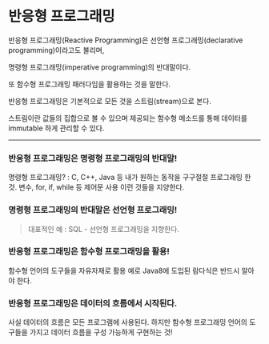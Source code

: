 # 반응형 프로그래밍

반응형 프로그래밍(Reactive Programming)은 선언형 프로그래밍(declarative programming)이라고도 불리며, 

명령형 프로그래밍(imperative programming)의 반대말이다. 

또 함수형 프로그래밍 패러다임을 활용하는 것을 말한다. 



반응형 프로그래밍은 기본적으로 모든 것을 스트림(stream)으로 본다. 

스트림이란 값들의 집합으로 볼 수 있으며 제공되는 함수형 메소드를 통해 데이터를 immutable 하게 관리할 수 있다.

<hr/>


### 반응형 프로그래밍은 명령형 프로그래밍의 반대말!

명령형 프로그래밍? : C, C++, Java 등 
내가 원하는 동작을 구구절절 프로그래밍 한 것.
변수, for, if, while 등 제어문 사용
이런 것들을 지양한다.

### 명령형 프로그래밍의 반대말은 선언형 프로그래밍!

> 대표적인 예 : SQL - 선언형 프로그래밍을 지향한다.



### 반응형 프로그래밍은 함수형 프로그래밍을 활용!

함수형 언어의 도구들을 자유자재로 활용
예로 Java8에 도입된 람다식은 반드시 알아야 한다.


### 반응형 프로그래밍은 데이터의 흐름에서 시작된다.

사실 데이터의 흐름은 모든 프로그램에 사용된다.
하지만 함수형 프로그래밍 언어의 도구들을 가지고 데이터 흐름을
구성 가능하게 구현하는 것!